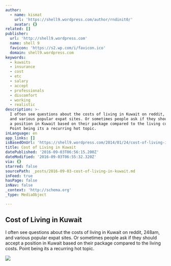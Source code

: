 ```yaml
---
author:
  - name: kismat
    url: 'https://shell9.wordpress.com/author/rndinit0/'
    avatar: {}
related: []
publisher:
  url: 'http://shell9.wordpress.com'
  name: shell 9
  favicon: 'https://s2.wp.com/i/favicon.ico'
  domain: shell9.wordpress.com
keywords:
  - kuwaits
  - insurance
  - cost
  - etc
  - salary
  - accept
  - professionals
  - discomfort
  - working
  - realistic
description: >-
  I often see questions about the costs of living in Kuwait on reddit, 248am,
  and various popular expat sites. Or sometimes people ask if they should accept
  a position in Kuwait based on their package compared to the living costs.
  Point being its a recurring hot topic.
inLanguage: en
app_links: []
isBasedOnUrl: 'https://shell9.wordpress.com/2014/01/24/cost-of-living-in-kuwait/'
title: Cost of Living in Kuwait
datePublished: '2016-09-03T06:56:15.200Z'
dateModified: '2016-09-03T06:55:32.320Z'
via: {}
starred: false
sourcePath: _posts/2016-09-03-cost-of-living-in-kuwait.md
inFeed: true
hasPage: false
inNav: false
_context: 'http://schema.org'
_type: MediaObject

---
```

<article style=""><h1>Cost of Living in Kuwait</h1><p>I often see questions about the costs of living in Kuwait on reddit, 248am, and various popular expat sites. Or sometimes people ask if they should accept a position in Kuwait based on their package compared to the living costs. Point being its a recurring hot topic.</p><img src="https://shell9.files.wordpress.com/2014/01/kuwait-cost-of-living.png?w=600&amp;h=411" /></article>